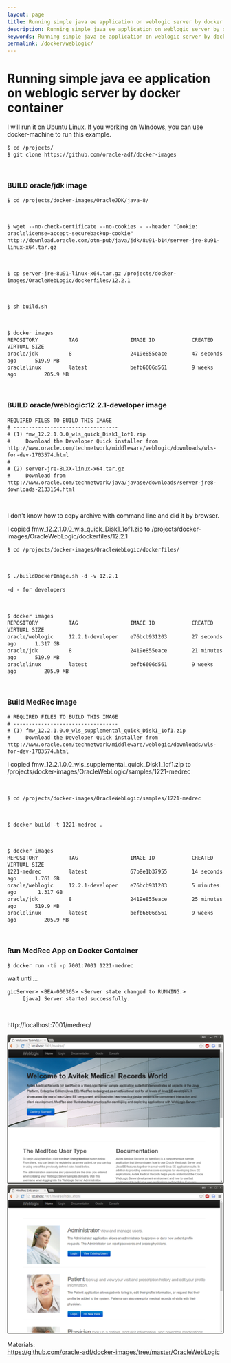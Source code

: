 ```yaml
---
layout: page
title: Running simple java ee application on weblogic server by docker container
description: Running simple java ee application on weblogic server by docker container
keywords: Running simple java ee application on weblogic server by docker container
permalink: /docker/weblogic/
---
```


# Running simple java ee application on weblogic server by docker container

I will run it on Ubuntu Linux. If you working on WIndows, you can use docker-machine to run this example.

    $ cd /projects/
    $ git clone https://github.com/oracle-adf/docker-images

<br/>

### BUILD oracle/jdk image

    $ cd /projects/docker-images/OracleJDK/java-8/

<br/>

    $ wget --no-check-certificate --no-cookies - --header "Cookie: oraclelicense=accept-securebackup-cookie" http://download.oracle.com/otn-pub/java/jdk/8u91-b14/server-jre-8u91-linux-x64.tar.gz

<br/>

    $ cp server-jre-8u91-linux-x64.tar.gz /projects/docker-images/OracleWebLogic/dockerfiles/12.2.1

<br/>

    $ sh build.sh

<br/>

    $ docker images
    REPOSITORY          TAG                 IMAGE ID            CREATED             VIRTUAL SIZE
    oracle/jdk          8                   2419e855eace        47 seconds ago      519.9 MB
    oraclelinux         latest              befb6606d561        9 weeks ago         205.9 MB

<br/>

### BUILD oracle/weblogic:12.2.1-developer image

    REQUIRED FILES TO BUILD THIS IMAGE
    # ----------------------------------
    # (1) fmw_12.2.1.0.0_wls_quick_Disk1_1of1.zip
    #     Download the Developer Quick installer from http://www.oracle.com/technetwork/middleware/weblogic/downloads/wls-for-dev-1703574.html
    #
    # (2) server-jre-8uXX-linux-x64.tar.gz
    #     Download from http://www.oracle.com/technetwork/java/javase/downloads/server-jre8-downloads-2133154.html

<br/>

I don't know how to copy archive with command line and did it by browser.

I copied fmw_12.2.1.0.0_wls_quick_Disk1_1of1.zip to /projects/docker-images/OracleWebLogic/dockerfiles/12.2.1

    $ cd /projects/docker-images/OracleWebLogic/dockerfiles/

<br/>

    $ ./buildDockerImage.sh -d -v 12.2.1

    -d - for developers

<br/>

    $ docker images
    REPOSITORY          TAG                 IMAGE ID            CREATED             VIRTUAL SIZE
    oracle/weblogic     12.2.1-developer    e76bcb931203        27 seconds ago      1.317 GB
    oracle/jdk          8                   2419e855eace        21 minutes ago      519.9 MB
    oraclelinux         latest              befb6606d561        9 weeks ago         205.9 MB

<br/>

### Build MedRec image

    # REQUIRED FILES TO BUILD THIS IMAGE
    # ----------------------------------
    # (1) fmw_12.2.1.0.0_wls_supplemental_quick_Disk1_1of1.zip
    #     Download the Developer Quick installer from http://www.oracle.com/technetwork/middleware/weblogic/downloads/wls-for-dev-1703574.html

I copied fmw_12.2.1.0.0_wls_supplemental_quick_Disk1_1of1.zip to /projects/docker-images/OracleWebLogic/samples/1221-medrec

<br/>

    $ cd /projects/docker-images/OracleWebLogic/samples/1221-medrec

<br/>

    $ docker build -t 1221-medrec .

<br/>

    $ docker images
    REPOSITORY          TAG                 IMAGE ID            CREATED             VIRTUAL SIZE
    1221-medrec         latest              67b8e1b37955        14 seconds ago      1.761 GB
    oracle/weblogic     12.2.1-developer    e76bcb931203        5 minutes ago       1.317 GB
    oracle/jdk          8                   2419e855eace        25 minutes ago      519.9 MB
    oraclelinux         latest              befb6606d561        9 weeks ago         205.9 MB

<br/>

### Run MedRec App on Docker Container

    $ docker run -ti -p 7001:7001 1221-medrec

wait until...

    gicServer> <BEA-000365> <Server state changed to RUNNING.>
         [java] Server started successfully.

<br/>

http://localhost:7001/medrec/

<img src="/files/docker/weblogic/app/Docker_Java_App_Weblogic_Example_01.png" alt="Docker Java App Weblogic Example">

<br/>

<img src="/files/docker/weblogic/app/Docker_Java_App_Weblogic_Example_02.png" alt="Docker Java App Weblogic Example">

Materials:  
https://github.com/oracle-adf/docker-images/tree/master/OracleWebLogic
